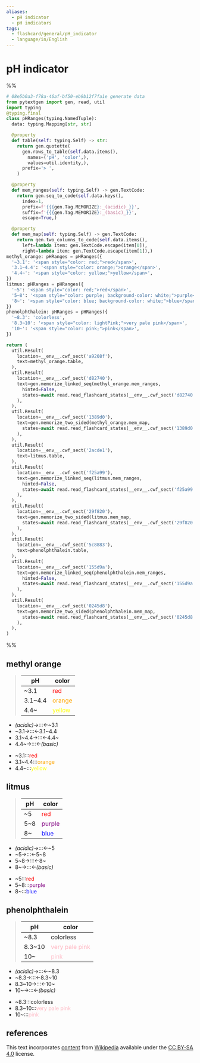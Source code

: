 ```yaml
---
aliases:
  - pH indicator
  - pH indicators
tags:
  - flashcard/general/pH_indicator
  - language/in/English
---
```


# pH indicator

%%

```Python
# 08e5b0a3-f78a-46af-bf50-eb9b12f7fa1e generate data
from pytextgen import gen, read, util
import typing
@typing.final
class pHRanges(typing.NamedTuple):
  data: typing.Mapping[str, str]

  @property
  def table(self: typing.Self) -> str:
    return gen.quotette(
      gen.rows_to_table(self.data.items(),
        names=('pH', 'color',),
        values=util.identity,),
      prefix='> ',
    )

  @property
  def mem_ranges(self: typing.Self) -> gen.TextCode:
    return gen.seq_to_code(self.data.keys(),
      index=1,
      prefix=f'{{{gen.Tag.MEMORIZE}:_(acidic)_}}',
      suffix=f'{{{gen.Tag.MEMORIZE}:_(basic)_}}',
      escape=True,)

  @property
  def mem_map(self: typing.Self) -> gen.TextCode:
    return gen.two_columns_to_code(self.data.items(),
      left=lambda item: gen.TextCode.escape(item[0]),
      right=lambda item: gen.TextCode.escape(item[1]),)
methyl_orange: pHRanges = pHRanges({
  '~3.1': '<span style="color: red;">red</span>',
  '3.1~4.4': '<span style="color: orange;">orange</span>',
  '4.4~': '<span style="color: yellow;">yellow</span>',
})
litmus: pHRanges = pHRanges({
  '~5': '<span style="color: red;">red</span>',
  '5~8': '<span style="color: purple; background-color: white;">purple</span>',
  '8~': '<span style="color: blue; background-color: white;">blue</span>',
})
phenolphthalein: pHRanges = pHRanges({
  '~8.3': 'colorless',
  '8.3~10': '<span style="color: lightPink;">very pale pink</span>',
  '10~': '<span style="color: pink;">pink</span>',
})

return (
  util.Result(
    location=__env__.cwf_sect('a9208f'),
    text=methyl_orange.table,
  ),
  util.Result(
    location=__env__.cwf_sect('d82740'),
    text=gen.memorize_linked_seq(methyl_orange.mem_ranges,
      hinted=False,
      states=await read.read_flashcard_states(__env__.cwf_sect('d82740')),
    ),
  ),
  util.Result(
    location=__env__.cwf_sect('1389d0'),
    text=gen.memorize_two_sided(methyl_orange.mem_map,
      states=await read.read_flashcard_states(__env__.cwf_sect('1389d0')),
    ),
  ),
  util.Result(
    location=__env__.cwf_sect('2acde1'),
    text=litmus.table,
  ),
  util.Result(
    location=__env__.cwf_sect('f25a99'),
    text=gen.memorize_linked_seq(litmus.mem_ranges,
      hinted=False,
      states=await read.read_flashcard_states(__env__.cwf_sect('f25a99')),
    ),
  ),
  util.Result(
    location=__env__.cwf_sect('29f820'),
    text=gen.memorize_two_sided(litmus.mem_map,
      states=await read.read_flashcard_states(__env__.cwf_sect('29f820')),
    ),
  ),
  util.Result(
    location=__env__.cwf_sect('5c8883'),
    text=phenolphthalein.table,
  ),
  util.Result(
    location=__env__.cwf_sect('155d9a'),
    text=gen.memorize_linked_seq(phenolphthalein.mem_ranges,
      hinted=False,
      states=await read.read_flashcard_states(__env__.cwf_sect('155d9a')),
    ),
  ),
  util.Result(
    location=__env__.cwf_sect('0245d8'),
    text=gen.memorize_two_sided(phenolphthalein.mem_map,
      states=await read.read_flashcard_states(__env__.cwf_sect('0245d8')),
    ),
  ),
)
```

%%

## methyl orange

<!--08e5b0a3-f78a-46af-bf50-eb9b12f7fa1e generate section="a9208f"--><!-- The following content is generated at 2023-08-01T10:43:41.600103+08:00. Any edits will be overridden! -->

> | pH | color |
> |-|-|
> | ~3.1 | <span style="color: red;">red</span> |
> | 3.1~4.4 | <span style="color: orange;">orange</span> |
> | 4.4~ | <span style="color: yellow;">yellow</span> |

<!--/08e5b0a3-f78a-46af-bf50-eb9b12f7fa1e-->

<!--08e5b0a3-f78a-46af-bf50-eb9b12f7fa1e generate section="d82740"--><!-- The following content is generated at 2024-01-04T20:17:52.374886+08:00. Any edits will be overridden! -->

- _(acidic)_→:::←~3.1 <!--SR:!2024-03-19,316,261!2027-09-11,1369,341-->
- ~3.1→:::←3.1~4.4 <!--SR:!2027-04-27,1208,301!2027-07-28,1309,321-->
- 3.1~4.4→:::←4.4~ <!--SR:!2025-03-27,641,301!2025-05-01,618,261-->
- 4.4~→:::←_(basic)_ <!--SR:!2027-09-27,1382,341!2024-05-04,376,261-->

<!--/08e5b0a3-f78a-46af-bf50-eb9b12f7fa1e-->

<!--08e5b0a3-f78a-46af-bf50-eb9b12f7fa1e generate section="1389d0"--><!-- The following content is generated at 2024-01-04T20:17:52.448925+08:00. Any edits will be overridden! -->

- ~3.1:::<span style="color: red;">red</span> <!--SR:!2025-07-03,814,270!2025-10-28,844,250-->
- 3.1~4.4:::<span style="color: orange;">orange</span> <!--SR:!2027-02-04,1210,270!2025-12-15,881,250-->
- 4.4~:::<span style="color: yellow;">yellow</span> <!--SR:!2025-02-10,584,250!2024-07-06,250,190-->

<!--/08e5b0a3-f78a-46af-bf50-eb9b12f7fa1e-->

## litmus

<!--08e5b0a3-f78a-46af-bf50-eb9b12f7fa1e generate section="2acde1"--><!-- The following content is generated at 2023-08-01T10:43:41.619622+08:00. Any edits will be overridden! -->

> | pH | color |
> |-|-|
> | ~5 | <span style="color: red;">red</span> |
> | 5~8 | <span style="color: purple; background-color: white;">purple</span> |
> | 8~ | <span style="color: blue; background-color: white;">blue</span> |

<!--/08e5b0a3-f78a-46af-bf50-eb9b12f7fa1e-->

<!--08e5b0a3-f78a-46af-bf50-eb9b12f7fa1e generate section="f25a99"--><!-- The following content is generated at 2024-01-04T20:17:52.407406+08:00. Any edits will be overridden! -->

- _(acidic)_→:::←~5 <!--SR:!2024-07-22,442,281!2028-05-06,1555,341-->
- ~5→:::←5~8 <!--SR:!2024-05-04,389,281!2025-06-12,724,321-->
- 5~8→:::←8~ <!--SR:!2027-07-23,1305,321!2024-03-15,318,261-->
- 8~→:::←_(basic)_ <!--SR:!2026-04-03,931,321!2024-11-04,516,281-->

<!--/08e5b0a3-f78a-46af-bf50-eb9b12f7fa1e-->

<!--08e5b0a3-f78a-46af-bf50-eb9b12f7fa1e generate section="29f820"--><!-- The following content is generated at 2024-01-04T20:17:52.498475+08:00. Any edits will be overridden! -->

- ~5:::<span style="color: red;">red</span> <!--SR:!2026-05-11,1063,290!2026-10-31,1141,270-->
- 5~8:::<span style="color: purple; background-color: white;">purple</span> <!--SR:!2024-10-04,553,250!2025-10-29,845,250-->
- 8~:::<span style="color: blue; background-color: white;">blue</span> <!--SR:!2026-02-06,999,290!2025-02-20,517,230-->

<!--/08e5b0a3-f78a-46af-bf50-eb9b12f7fa1e-->

## phenolphthalein

<!--08e5b0a3-f78a-46af-bf50-eb9b12f7fa1e generate section="5c8883"--><!-- The following content is generated at 2023-08-01T10:43:41.457564+08:00. Any edits will be overridden! -->

> | pH | color |
> |-|-|
> | ~8.3 | colorless |
> | 8.3~10 | <span style="color: lightPink;">very pale pink</span> |
> | 10~ | <span style="color: pink;">pink</span> |

<!--/08e5b0a3-f78a-46af-bf50-eb9b12f7fa1e-->

<!--08e5b0a3-f78a-46af-bf50-eb9b12f7fa1e generate section="155d9a"--><!-- The following content is generated at 2024-01-04T20:17:52.334864+08:00. Any edits will be overridden! -->

- _(acidic)_→:::←~8.3 <!--SR:!2025-04-10,524,241!2028-01-31,1480,341-->
- ~8.3→:::←8.3~10 <!--SR:!2024-12-23,553,281!2025-06-28,704,301-->
- 8.3~10→:::←10~ <!--SR:!2026-02-19,833,301!2026-02-04,796,261-->
- 10~→:::←_(basic)_ <!--SR:!2028-05-01,1551,341!2024-12-18,548,281-->

<!--/08e5b0a3-f78a-46af-bf50-eb9b12f7fa1e-->

<!--08e5b0a3-f78a-46af-bf50-eb9b12f7fa1e generate section="0245d8"--><!-- The following content is generated at 2024-01-04T20:17:52.306888+08:00. Any edits will be overridden! -->

- ~8.3:::colorless <!--SR:!2024-04-13,349,230!2024-06-09,343,230-->
- 8.3~10:::<span style="color: lightPink;">very pale pink</span> <!--SR:!2026-04-27,906,250!2024-09-28,357,210-->
- 10~:::<span style="color: pink;">pink</span> <!--SR:!2024-05-03,391,250!2028-06-29,1596,270-->

<!--/08e5b0a3-f78a-46af-bf50-eb9b12f7fa1e-->

## references

This text incorporates [content](https://en.wikipedia.org/wiki/pH_indicator) from [Wikipedia](Wikipedia.md) available under the [CC BY-SA 4.0](https://creativecommons.org/licenses/by-sa/4.0/) license.
